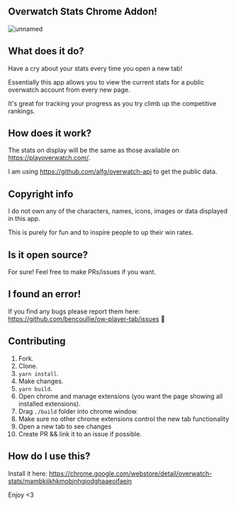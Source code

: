 ## Overwatch Stats Chrome Addon!
![unnamed](https://user-images.githubusercontent.com/6733407/43624615-b3ca19aa-973c-11e8-9ec7-b0313a7331f8.jpg)

## What does it do?

Have a cry about your stats every time you open a new tab!

Essentially this app allows you to view the current stats for a public overwatch account from every new page.

It's great for tracking your progress as you try climb up the competitive rankings.

## How does it work?

The stats on display will be the same as those available on https://playoverwatch.com/.

I am using https://github.com/alfg/overwatch-api to get the public data.

## Copyright info

I do not own any of the characters, names, icons, images or data displayed in this app.

This is purely for fun and to inspire people to up their win rates.

## Is it open source?

For sure! Feel free to make PRs/issues if you want.

## I found an error!

If you find any bugs please report them here: https://github.com/bencoullie/ow-player-tab/issues 🙇

## Contributing

1. Fork.
2. Clone.
3. `yarn install`.
4. Make changes.
5. `yarn build`.
6. Open chrome and manage extensions (you want the page showing all installed extensions).
7. Drag `./build` folder into chrome window.
8. Make sure no other chrome extensions control the new tab functionality
9. Open a new tab to see changes
10. Create PR && link it to an issue if possible.

## How do I use this?

Install it here: https://chrome.google.com/webstore/detail/overwatch-stats/mambkijkhkmobjnhgiodghaaeoifaejn

Enjoy <3
